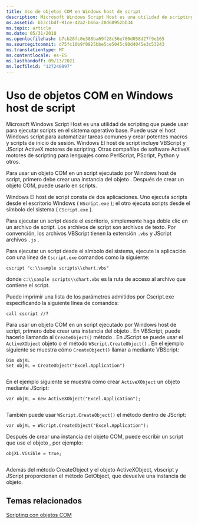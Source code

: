 ```yaml
---
title: Uso de objetos COM en Windows host de script
description: Microsoft Windows Script Host es una utilidad de scripting que puede usar para ejecutar scripts en el sistema operativo base.
ms.assetid: b13c1bdf-91ce-42a2-b66a-20d68952bb34
ms.topic: article
ms.date: 05/31/2018
ms.openlocfilehash: b7cb28fc0e388ba69f28c56e780d058d27f9e165
ms.sourcegitcommit: d75fc10b9f0825bbe5ce5045c90d4045e3c53243
ms.translationtype: MT
ms.contentlocale: es-ES
ms.lasthandoff: 09/13/2021
ms.locfileid: "127240897"
---
```

# <a name="using-com-objects-in-windows-script-host"></a>Uso de objetos COM en Windows host de script

Microsoft Windows Script Host es una utilidad de scripting que puede usar para ejecutar scripts en el sistema operativo base. Puede usar el host Windows script para automatizar tareas comunes y crear potentes macros y scripts de inicio de sesión. Windows El host de script incluye VBScript y JScript ActiveX motores de scripting. Otras compañías de software ActiveX motores de scripting para lenguajes como PerlScript, PScript, Python y otros.

Para usar un objeto COM en un script ejecutado por Windows host de script, primero debe crear una instancia del objeto . Después de crear un objeto COM, puede usarlo en scripts.

Windows El host de script consta de dos aplicaciones. Uno ejecuta scripts desde el escritorio Windows ( `WScript.exe` ); el otro ejecuta scripts desde el símbolo del sistema ( `CScript.exe` ).

Para ejecutar un script desde el escritorio, simplemente haga doble clic en un archivo de script. Los archivos de script son archivos de texto. Por convención, los archivos VBScript tienen la extensión `.vbs` y JScript archivos `.js` .

Para ejecutar un script desde el símbolo del sistema, ejecute la aplicación con una línea de `Cscript.exe` comandos como la siguiente:

```console
cscript "c:\\sample scripts\\chart.vbs"
```

donde `c:\\sample scripts\\chart.vbs` es la ruta de acceso al archivo que contiene el script.

Puede imprimir una lista de los parámetros admitidos por Cscript.exe especificando la siguiente línea de comandos:

```console
call cscript //?
```

Para usar un objeto COM en un script ejecutado por Windows host de script, primero debe crear una instancia del objeto . En VBScript, puede hacerlo llamando al `CreateObject()` método . En JScript se puede usar el `ActiveXObject` objeto o el método `WScript.CreateObject()` . En el ejemplo siguiente se muestra cómo `CreateObject()` llamar a mediante VBScript:


```VB
Dim objXL
Set objXL = CreateObject("Excel.Application")
 
```



En el ejemplo siguiente se muestra cómo crear `ActiveXObject` un objeto mediante JScript:


```JScript
var objXL = new ActiveXObject("Excel.Application");
 
```
También puede usar `WScript.CreateObject()` el método dentro de JScript:

```JScript
var objXL = WScript.CreateObject("Excel.Application");
```


Después de crear una instancia del objeto COM, puede escribir un script que use el objeto , por ejemplo:


```VB
objXL.Visible = true;
 
```



Además del método CreateObject y el objeto ActiveXObject, vbscript y JScript proporcionan el método GetObject, que devuelve una instancia de objeto.

## <a name="related-topics"></a>Temas relacionados

<dl> <dt>

[Scripting con objetos COM](scripting-with-com-objects.md)
</dt> </dl>

 

 




